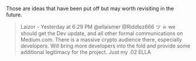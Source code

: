 <!-- TITLE: Uncategorized Ideas -->

Those are ideas that have been put off but may worth revisiting in the future.

> Laizor - Yesterday at 6:29 PM
> @ellaismer @Riddlez666 ツ ☠ we should get the Dev update, and all other formal communications on Medium.com. There is a massive crypto audience there, especially developers. Will bring more developers into the fold and provide some additional legitimacy for the project. Just my .02 ELLA